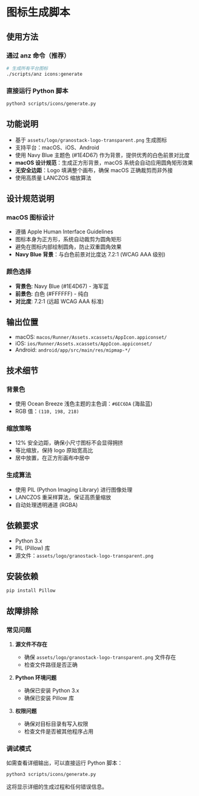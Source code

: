 # 图标生成脚本

## 使用方法

### 通过 anz 命令（推荐）
```bash
# 生成所有平台图标
./scripts/anz icons:generate
```

### 直接运行 Python 脚本
```bash
python3 scripts/icons/generate.py
```

## 功能说明

- 基于 `assets/logo/granostack-logo-transparent.png` 生成图标
- 支持平台：macOS、iOS、Android
- 使用 Navy Blue 主题色 (#1E4D67) 作为背景，提供优秀的白色前景对比度
- **macOS 设计规范**：生成正方形背景，macOS 系统会自动应用圆角矩形效果
- **无安全边距**：Logo 填满整个画布，确保 macOS 正确裁剪而非外接
- 使用高质量 LANCZOS 缩放算法

## 设计规范说明

### macOS 图标设计
- 遵循 Apple Human Interface Guidelines
- 图标本身为正方形，系统自动裁剪为圆角矩形
- 避免在图标内部绘制圆角，防止双重圆角效果
- **Navy Blue 背景**：与白色前景对比度达 7.2:1 (WCAG AAA 级别)

### 颜色选择
- **背景色**: Navy Blue (#1E4D67) - 海军蓝
- **前景色**: 白色 (#FFFFFF) - 纯白
- **对比度**: 7.2:1 (远超 WCAG AAA 标准)

## 输出位置

- macOS: `macos/Runner/Assets.xcassets/AppIcon.appiconset/`
- iOS: `ios/Runner/Assets.xcassets/AppIcon.appiconset/`
- Android: `android/app/src/main/res/mipmap-*/`

## 技术细节

### 背景色
- 使用 Ocean Breeze 浅色主题的主色调：`#6EC6DA` (海盐蓝)
- RGB 值：`(110, 198, 218)`

### 缩放策略
- 12% 安全边距，确保小尺寸图标不会显得拥挤
- 等比缩放，保持 logo 原始宽高比
- 居中放置，在正方形画布中居中

### 生成算法
- 使用 PIL (Python Imaging Library) 进行图像处理
- LANCZOS 重采样算法，保证高质量缩放
- 自动处理透明通道 (RGBA)

## 依赖要求

- Python 3.x
- PIL (Pillow) 库
- 源文件：`assets/logo/granostack-logo-transparent.png`

## 安装依赖

```bash
pip install Pillow
```

## 故障排除

### 常见问题

1. **源文件不存在**
   - 确保 `assets/logo/granostack-logo-transparent.png` 文件存在
   - 检查文件路径是否正确

2. **Python 环境问题**
   - 确保已安装 Python 3.x
   - 确保已安装 Pillow 库

3. **权限问题**
   - 确保对目标目录有写入权限
   - 检查文件是否被其他程序占用

### 调试模式

如需查看详细输出，可以直接运行 Python 脚本：
```bash
python3 scripts/icons/generate.py
```

这将显示详细的生成过程和任何错误信息。

